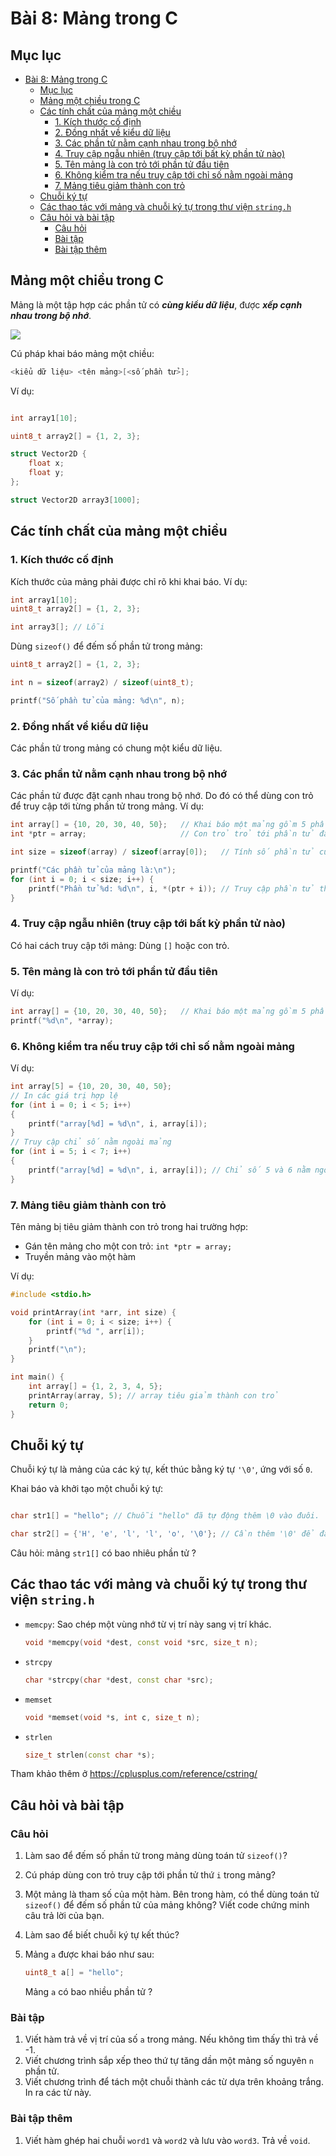 # Bài 8: Mảng trong C

## Mục lục

- [Bài 8: Mảng trong C](#bài-8-mảng-trong-c)
	- [Mục lục](#mục-lục)
	- [Mảng một chiều trong C](#mảng-một-chiều-trong-c)
	- [Các tính chất của mảng một chiều](#các-tính-chất-của-mảng-một-chiều)
		- [1. Kích thước cố định](#1-kích-thước-cố-định)
		- [2. Đồng nhất về kiểu dữ liệu](#2-đồng-nhất-về-kiểu-dữ-liệu)
		- [3. Các phần tử nằm cạnh nhau trong bộ nhớ](#3-các-phần-tử-nằm-cạnh-nhau-trong-bộ-nhớ)
		- [4. Truy cập ngẫu nhiên (truy cập tới bất kỳ phần tử nào)](#4-truy-cập-ngẫu-nhiên-truy-cập-tới-bất-kỳ-phần-tử-nào)
		- [5. Tên mảng là con trỏ tới phần tử đầu tiên](#5-tên-mảng-là-con-trỏ-tới-phần-tử-đầu-tiên)
		- [6. Không kiểm tra nếu truy cập tới chỉ số nằm ngoài mảng](#6-không-kiểm-tra-nếu-truy-cập-tới-chỉ-số-nằm-ngoài-mảng)
		- [7. Mảng tiêu giảm thành con trỏ](#7-mảng-tiêu-giảm-thành-con-trỏ)
	- [Chuỗi ký tự](#chuỗi-ký-tự)
	- [Các thao tác với mảng và chuỗi ký tự trong thư viện `string.h`](#các-thao-tác-với-mảng-và-chuỗi-ký-tự-trong-thư-viện-stringh)
	- [Câu hỏi và bài tập](#câu-hỏi-và-bài-tập)
		- [Câu hỏi](#câu-hỏi)
		- [Bài tập](#bài-tập)
		- [Bài tập thêm](#bài-tập-thêm)


## Mảng một chiều trong C

Mảng là một tập hợp các phần tử có ***cùng kiểu dữ liệu***, được ***xếp cạnh nhau trong bộ nhớ***.

![](https://media.geeksforgeeks.org/wp-content/uploads/20230302091959/Arrays-in-C.png)

Cú pháp khai báo mảng một chiều:

```c++
<kiểu dữ liệu> <tên mảng>[<số phần tử>];
```

Ví dụ:

```c++

int array1[10];

uint8_t array2[] = {1, 2, 3};

struct Vector2D {
    float x;
    float y;
};

struct Vector2D array3[1000];

```

## Các tính chất của mảng một chiều

### 1. Kích thước cố định

Kích thước của mảng phải được chỉ rõ khi khai báo. Ví dụ:

```c++
int array1[10];
uint8_t array2[] = {1, 2, 3};

int array3[]; // Lỗi

```

Dùng `sizeof()` để đếm số phần tử trong mảng:

```c++
uint8_t array2[] = {1, 2, 3};

int n = sizeof(array2) / sizeof(uint8_t);

printf("Số phần tử của mảng: %d\n", n);

```

### 2. Đồng nhất về kiểu dữ liệu

Các phần tử trong mảng có chung một kiểu dữ liệu.

### 3. Các phần tử nằm cạnh nhau trong bộ nhớ

Các phần tử được đặt cạnh nhau trong bộ nhớ. Do đó có thể dùng con trỏ để truy cập tới từng phần tử trong mảng. Ví dụ:

```c++
int array[] = {10, 20, 30, 40, 50};   // Khai báo một mảng gồm 5 phần tử
int *ptr = array;                     // Con trỏ trỏ tới phần tử đầu tiên của mảng

int size = sizeof(array) / sizeof(array[0]);   // Tính số phần tử của mảng

printf("Các phần tử của mảng là:\n");
for (int i = 0; i < size; i++) {
	printf("Phần tử %d: %d\n", i, *(ptr + i)); // Truy cập phần tử thông qua con trỏ
}
```

### 4. Truy cập ngẫu nhiên (truy cập tới bất kỳ phần tử nào)

Có hai cách truy cập tới mảng: Dùng `[]` hoặc con trỏ.

### 5. Tên mảng là con trỏ tới phần tử đầu tiên

Ví dụ:

```c++
int array[] = {10, 20, 30, 40, 50};   // Khai báo một mảng gồm 5 phần tử
printf("%d\n", *array);
```

### 6. Không kiểm tra nếu truy cập tới chỉ số nằm ngoài mảng

Ví dụ:

```c++
int array[5] = {10, 20, 30, 40, 50};
// In các giá trị hợp lệ
for (int i = 0; i < 5; i++)
{
	printf("array[%d] = %d\n", i, array[i]);
}
// Truy cập chỉ số nằm ngoài mảng
for (int i = 5; i < 7; i++)
{
	printf("array[%d] = %d\n", i, array[i]); // Chỉ số 5 và 6 nằm ngoài mảng
}
```

### 7. Mảng tiêu giảm thành con trỏ

Tên mảng bị tiêu giảm thành con trỏ trong hai trường hợp:

- Gán tên mảng cho một con trỏ: `int *ptr = array;`
- Truyền mảng vào một hàm

Ví dụ:

```c++
#include <stdio.h>

void printArray(int *arr, int size) {
    for (int i = 0; i < size; i++) {
        printf("%d ", arr[i]);
    }
    printf("\n");
}

int main() {
    int array[] = {1, 2, 3, 4, 5};
    printArray(array, 5); // array tiêu giảm thành con trỏ
    return 0;
}
```

## Chuỗi ký tự

Chuỗi ký tự là mảng của các ký tự, kết thúc bằng ký tự `'\0'`, ứng với số `0`.

Khai báo và khởi tạo một chuỗi ký tự:

```c++

char str1[] = "hello"; // Chuỗi "hello" đã tự động thêm \0 vào đuôi.

char str2[] = {'H', 'e', 'l', 'l', 'o', '\0'}; // Cần thêm '\0' để đánh dấu kết thúc.

```

Câu hỏi: mảng `str1[]` có bao nhiêu phần tử ?

## Các thao tác với mảng và chuỗi ký tự trong thư viện `string.h`

- `memcpy`: Sao chép một vùng nhớ từ vị trí này sang vị trí khác.

	```c++
	void *memcpy(void *dest, const void *src, size_t n);
	```

- `strcpy`

	```c++
	char *strcpy(char *dest, const char *src);
	```

- `memset`

	```c++
	void *memset(void *s, int c, size_t n);
	```

- `strlen`

	```c++
	size_t strlen(const char *s);
	```

Tham khảo thêm ở <https://cplusplus.com/reference/cstring/>
## Câu hỏi và bài tập

### Câu hỏi

1. Làm sao để đếm số phần tử trong mảng dùng toán tử `sizeof()`?
2. Cú pháp dùng con trỏ truy cập tới phần tử thứ `i` trong mảng?
3. Một mảng là tham số của một hàm. Bên trong hàm, có thể dùng toán tử `sizeof()` để đếm số phần tử của mảng không? Viết code chứng minh câu trả lời của bạn.
4. Làm sao để biết chuỗi ký tự kết thúc?
5. Mảng `a` được khai báo như sau:
   
   ```c++
   uint8_t a[] = "hello";
   ```

   Mảng `a` có bao nhiều phần tử ?

### Bài tập

1. Viết hàm trả về vị trí của số `a` trong mảng. Nếu không tìm thấy thì trả về -1.
2. Viết chương trình sắp xếp theo thứ tự tăng dần một mảng số nguyên `n` phần tử.
3. Viết chương trình để tách một chuỗi thành các từ dựa trên khoảng trắng. In ra các từ này.

### Bài tập thêm

1. Viết hàm ghép hai chuỗi `word1` và `word2` và lưu vào `word3`. Trả về `void`.